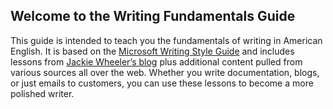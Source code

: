## Welcome to the Writing Fundamentals Guide

This guide is intended to teach you the fundamentals of writing in American English. It is based on the [Microsoft Writing Style Guide](https://docs.microsoft.com/en-us/style-guide/welcome/) and includes lessons from [Jackie Wheeler’s blog](http://jacquelynwheeler.blogspot.com/) plus additional content pulled from various sources all over the web. Whether you write documentation, blogs, or just emails to customers, you can use these lessons to become a more polished writer. 
